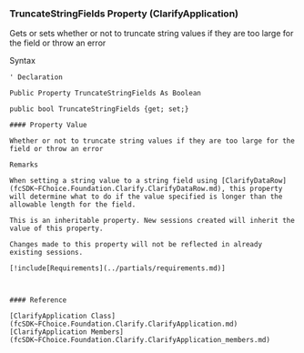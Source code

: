 ﻿### TruncateStringFields Property (ClarifyApplication)

Gets or sets whether or not to truncate string values if they are too large for the field or throw an error

Syntax

```vbnet
' Declaration

Public Property TruncateStringFields As Boolean

public bool TruncateStringFields {get; set;}

#### Property Value

Whether or not to truncate string values if they are too large for the field or throw an error

Remarks

When setting a string value to a string field using [ClarifyDataRow](fcSDK~FChoice.Foundation.Clarify.ClarifyDataRow.md), this property will determine what to do if the value specified is longer than the allowable length for the field.

This is an inheritable property. New sessions created will inherit the value of this property.

Changes made to this property will not be reflected in already existing sessions.

[!include[Requirements](../partials/requirements.md)]



#### Reference

[ClarifyApplication Class](fcSDK~FChoice.Foundation.Clarify.ClarifyApplication.md)  
[ClarifyApplication Members](fcSDK~FChoice.Foundation.Clarify.ClarifyApplication_members.md)